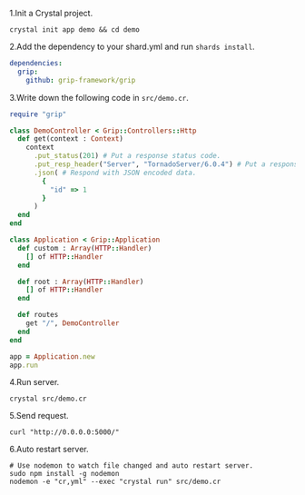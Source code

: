 1.Init a Crystal project.

```shell
crystal init app demo && cd demo
```

2.Add the dependency to your shard.yml and run `shards install`.

```yaml
dependencies:
  grip:
    github: grip-framework/grip
```

3.Write down the following code in `src/demo.cr`.

```ruby
require "grip"

class DemoController < Grip::Controllers::Http
  def get(context : Context)
    context
      .put_status(201) # Put a response status code.
      .put_resp_header("Server", "TornadoServer/6.0.4") # Put a response header.
      .json( # Respond with JSON encoded data.
        {
          "id" => 1
        }
      )
  end
end

class Application < Grip::Application
  def custom : Array(HTTP::Handler)
    [] of HTTP::Handler
  end

  def root : Array(HTTP::Handler)
    [] of HTTP::Handler
  end

  def routes
    get "/", DemoController
  end
end

app = Application.new
app.run
```

4.Run server.

```shell
crystal src/demo.cr
```

5.Send request.

```shell
curl "http://0.0.0.0:5000/"
```

6.Auto restart server.

```shell
# Use nodemon to watch file changed and auto restart server.
sudo npm install -g nodemon
nodemon -e "cr,yml" --exec "crystal run" src/demo.cr
```
